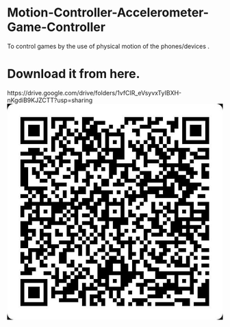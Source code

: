 # Motion-Controller-Accelerometer-Game-Controller
To control games by the use of physical motion of the phones/devices .<br>
<h1>Download it from here.</h1>
https://drive.google.com/drive/folders/1vfCIR_eVsyvxTyIBXH-nKgdiB9KJZCTT?usp=sharing<br>
<img src="gd.jpeg"><br>
